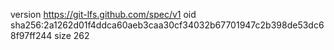version https://git-lfs.github.com/spec/v1
oid sha256:2a1262d01f4ddca60aeb3caa30cf34032b67701947c2b398de53dc68f97ff244
size 262
